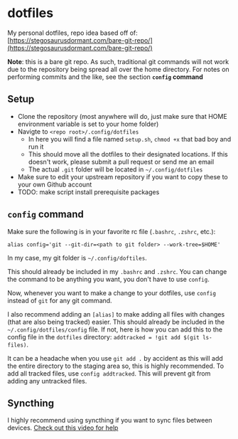 # dotfiles
My personal dotfiles, repo idea based off of: [https://stegosaurusdormant.com/bare-git-repo/](https://stegosaurusdormant.com/bare-git-repo/)

**Note**: this is a bare git repo. As such, traditional git commands will not work due to the repository being spread all over the home directory. For notes on performing commits and the like, see the section **`config` command**

## Setup
* Clone the repository (most anywhere will do, just make sure that HOME environment variable is set to your home folder)
* Navigte to `<repo root>/.config/dotfiles`
    + In here you will find a file named `setup.sh`, `chmod +x` that bad boy and run it
    + This should move all the dotfiles to their designated locations. If this doesn't work, please submit a pull request or send me an email
    + The actual `.git` folder will be located in `~/.config/dotfiles`
* Make sure to edit your upstream repository if you want to copy these to your own Github account
* TODO: make script install prerequisite packages

## `config` command
Make sure the following is in your favorite rc file (`.bashrc`, `.zshrc`, etc.):

`alias config='git --git-dir=<path to git folder> --work-tree=$HOME'`

In my case, my git folder is `~/.config/doftiles`.

This should already be included in my `.bashrc` and `.zshrc`. You can change the command to be anything you want, you don't have to use `config`.

Now, whenever you want to make a change to your dotfiles, use `config` instead of `git` for any git command.

I also recommend adding an `[alias]` to make adding all files with changes (that are also being tracked) easier. This should already be included in the `~/.config/dotfiles/config` file. If not, here is how you can add this to the config file in the `dotfiles` directory: `addtracked = !git add $(git ls-files)`.

It can be a headache when you use `git add .` by accident as this will add the entire directory to the staging area so, this is highly recommended. To add all tracked files, use `config addtracked`. This will prevent git from adding any untracked files.

## Syncthing
I highly recommend using syncthing if you want to sync files between devices. [Check out this video for help](https://www.youtube.com/watch?v=PSx-BkMOPF4)
